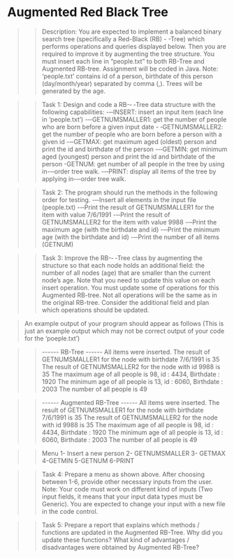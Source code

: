 # Augmented Red Black Tree

>>Description: You are expected to implement a balanced binary search tree (specifically a Red-Black (RB) - -Tree)
which performs operations and queries displayed below. Then you are required to improve it by augmenting
the tree structure. You must insert each line in “people.txt” to both RB-Tree and Augmented RB-tree.
Assignment will be coded in Java.
Note: ‘people.txt’ contains id of a person, birthdate of this person (day/month/year) separated by comma (,).
Trees will be generated by the age.

>>Task 1: Design and code a RB-­‐ ‐Tree data structure with the following capabilities:
-­‐‐INSERT: insert an input item (each line in ‘people.txt’)
-­‐‐GETNUMSMALLER1: get the number of people who are born before a given input date
-­ ‐GETNUMSMALLER2: get the number of people who are born before a person with a given id
-­‐‐GETMAX: get maximum aged (oldest) person and print the id and birthdate of the person
-­‐‐GETMIN: get minimum aged (youngest) person and print the id and birthdate of the person
-GETNUM: get number of all people in the tree by using in-­‐‐order tree walk.
-­‐‐PRINT: display all items of the tree by applying in-­‐‐order tree walk.

>>Task 2: The program should run the methods in the following order for testing.
-­‐‐Insert all elements in the input file (people.txt)
-­‐‐Print the result of GETNUMSMALLER1 for the item with value 7/6/1991
-­‐‐Print the result of GETNUMSMALLER2 for the item with value 9988
-­‐‐Print the maximum age (with the birthdate and id)
-­‐‐Print the minimum age (with the birthdate and id)
-­‐‐Print the number of all items (GETNUM)

>>Task 3: Improve the RB-­‐ ‐Tree class by augmenting the structure so that each node holds an additional field:
the number of all nodes (age) that are smaller than the current node’s age. Note that you need to update
this value on each insert operation. You must update some of operations for this Augmented RB-tree. Not all
operations will be the same as in the original RB-tree. Consider the additional field and plan which operations
should be updated.

>An example output of your program should appear as follows (This is just an example output which may not
be correct output of your code for the ‘poeple.txt’)

>>------ RB-Tree ------
All items were inserted.
The result of GETNUMSMALLER1 for the node with birthdate 7/6/1991 is 35
The result of GETNUMSMALLER2 for the node with id 9988 is 35
The maximum age of all people is 98, id : 4434, Birthdate : 1920
The minimum age of all people is 13, id : 6060, Birthdate : 2003
The number of all people is 49

>>------ Augmented RB-Tree ------
All items were inserted.
The result of GETNUMSMALLER1 for the node with birthdate 7/6/1991 is 35
The result of GETNUMSMALLER2 for the node with id 9988 is 35
The maximum age of all people is 98, id : 4434, Birthdate : 1920
The minimum age of all people is 13, id : 6060, Birthdate : 2003
The number of all people is 49

>>Menu
1- Insert a new person
2- GETNUMSMALLER
3- GETMAX
4-GETMIN
5-GETNUM
6-PRINT

>>Task 4: Prepare a menu as shown above. After choosing between 1-6, provide other necessary inputs from the user.
Note: Your code must work on different kind of inputs (Two input fields, it means that your input data types must
be Generic). You are expected to change your input with a new file in the code control.

>>Task 5: Prepare a report that explains which methods / functions are updated in the Augmented RB-Tree.
Why did you update these functions? What kind of advantages / disadvantages were obtained by Augmented
RB-Tree?

